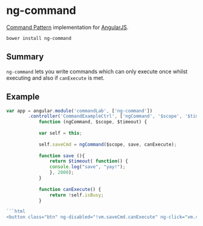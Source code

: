 # ng-command

[1]: http://angularjs.org/
[2]: https://en.wikipedia.org/wiki/Command_pattern

[Command Pattern][2] implementation for [AngularJS][1].

	bower install ng-command


 
 ## Summary
 
`ng-command` lets you write commands which can only execute once whilst executing and also if `canExecute` is met.


## Example
```javascript
var app = angular.module('commandLab', ['ng-command'])
		.controller('CommandExampleCtrl', ['ngCommand', '$scope', '$timeout',
			function (ngCommand, $scope, $timeout) {
					
			var self = this;
					
			self.saveCmd = ngCommand($scope, save, canExecute);
 
			function save (){
				return $timeout( function() {
				console.log("save", "yay!");
				}, 2000);
			}
			
			function canExecute() {
				return !self.isBusy;
			}

```html
<button class="btn" ng-disabled="!vm.saveCmd.canExecute" ng-click="vm.saveCmd.execute()">

